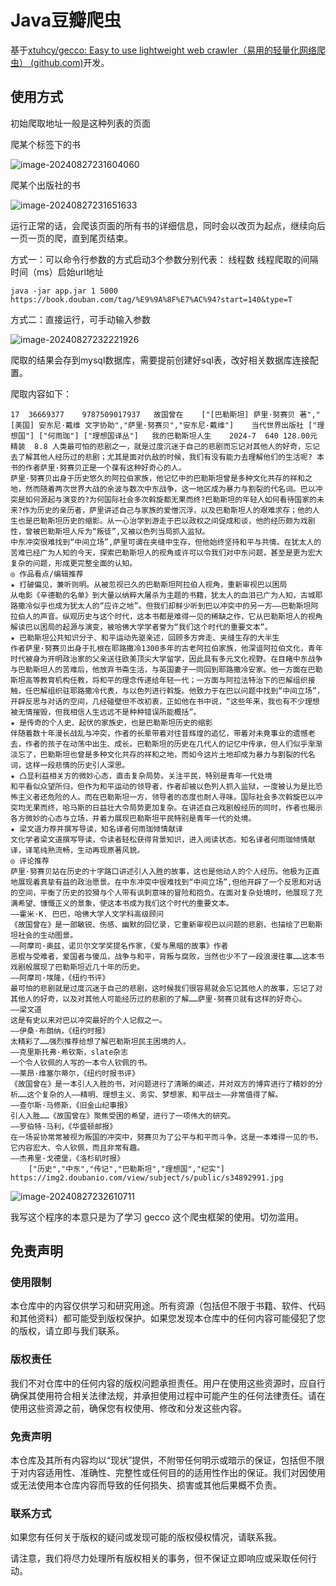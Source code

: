 # Java豆瓣爬虫

基于[xtuhcy/gecco: Easy to use lightweight web crawler（易用的轻量化网络爬虫） (github.com)](https://github.com/xtuhcy/gecco)开发。



## 使用方式

初始爬取地址一般是这种列表的页面

爬某个标签下的书

![image-20240827231604060](https://gitee.com/ruayou/pictures/raw/main/images/202408272316161.png)

爬某个出版社的书

![image-20240827231651633](https://gitee.com/ruayou/pictures/raw/main/images/202408272316691.png)

运行正常的话，会爬该页面的所有书的详细信息，同时会以改页为起点，继续向后一页一页的爬，直到尾页结束。



方式一：可以命令行参数的方式启动3个参数分别代表： 线程数 线程爬取的间隔时间（ms）启始url地址

````
java -jar app.jar 1 5000 https://book.douban.com/tag/%E9%9A%8F%E7%AC%94?start=140&type=T
````

方式二：直接运行，可手动输入参数

![image-20240827232221926](https://gitee.com/ruayou/pictures/raw/main/images/202408272322954.png)



爬取的结果会存到mysql数据库，需要提前创建好sql表，改好相关数据库连接配置。

爬取内容如下：

```
17	36669377	9787509017937	故国曾在	["[巴勒斯坦] 萨里·努赛贝 著","[美国] 安东尼·戴维 文字协助","萨里·努赛贝","安东尼·戴维"]	当代世界出版社	["理想国"]	["何雨珈"]	["理想国译丛"]	我的巴勒斯坦人生	2024-7	640	128.00元	精装	8.8	人类最可怕的悲剧之一，就是过度沉迷于自己的悲剧而忘记对其他人的好奇，忘记去了解其他人经历过的悲剧；尤其是面对仇敌的时候，我们有没有能力去理解他们的生活呢? 本书的作者萨里·努赛贝正是一个葆有这种好奇心的人。
萨里·努赛贝出身于历史悠久的阿拉伯家族，他记忆中的巴勒斯坦曾是多种文化共存的祥和之地，然而随着两次世界大战的余波与数次中东战争，这一地区成为暴力与割裂的代名词。巴以冲突是如何源起与演变的?为何国际社会多次斡旋都无果而终?巴勒斯坦的年轻人如何看待国家的未来?作为历史的亲历者，萨里讲述自己与家族的爱憎沉浮，以及巴勒斯坦人的艰难求存；他的人生也是巴勒斯坦历史的缩影。从一心治学到游走于巴以政权之间促成和谈，他的经历颇为戏剧性，曾被巴勒斯坦人斥为“叛徒”,又被以色列当局抓入监狱。
中东冲突很难找到“中间立场”,萨里可谓在夹缝中生存，但他始终坚持和平与共情。在犹太人的苦难已经广为人知的今天，探索巴勒斯坦人的视角或许可以令我们对中东问题，甚至是更为宏大复杂的问题，形成更完整全面的认知。
◎ 作品看点/编辑推荐
★ 打破偏见，兼听则明。从被忽视已久的巴勒斯坦阿拉伯人视角，重新审视巴以困局
从电影《辛德勒的名单》到大量以纳粹大屠杀为主题的书籍，犹太人的血泪已广为人知，古城耶路撒冷似乎也成为犹太人的“应许之地”。但我们却鲜少听到巴以冲突中的另一方——巴勒斯坦阿拉伯人的声音。纵观历史与这个时代，这本书都是难得一见的稀缺之作，它从巴勒斯坦人的视角解读巴以困局的起源与演变，被哈佛大学学者誉为“我们这个时代的重要文本”。
★ 巴勒斯坦公共知识分子、和平运动先驱亲述，回顾多方奔走、夹缝生存的大半生
作者萨里·努赛贝出身于扎根在耶路撒冷1300多年的古老阿拉伯家族，他深谙阿拉伯文化，青年时代被身为开明政治家的父亲送往欧美顶尖大学留学，因此具有多元文化视野。在目睹中东战争与巴勒斯坦人的苦难后，他放弃书斋生活，与英国妻子一同回到耶路撒冷安家。他一方面在巴勒斯坦高等教育机构任教，将和平的理念传递给年轻一代；一方面与阿拉法特治下的巴解组织接触，任巴解组织驻耶路撒冷代表，与以色列进行斡旋。他致力于在巴以问题中找到“中间立场”，开辟反思与对话的空间，几经碰壁但不改初衷，正如他在书中说，“这些年来，我也有不少理想被无情摧毁，但我相信人生远远不是种种错误所能概括”。
★ 是传奇的个人史、起伏的家族史，也是巴勒斯坦历史的缩影
伴随着数十年漫长战乱与冲突，作者的长辈带着对往昔辉煌的追忆，带着对未竟事业的遗憾老去，作者的孩子在动荡中出生、成长。巴勒斯坦的历史在几代人的记忆中传承，但人们似乎渐渐淡忘了，巴勒斯坦也曾是多种文化共存的祥和之地，而如今这片土地却成为暴力与割裂的代名词，这样一段悲情的历史引人深思。
★ 凸显利益相关方的微妙心态，直击复杂局势。关注平民，特别是青年一代处境
和平看似众望所归，但作为和平运动的领导者，作者却被以色列人抓入监狱，一度被认为是比恐怖主义者还危险的人。而在巴勒斯坦一方，领导者的态度也耐人寻味。国际社会多次斡旋巴以冲突均无果而终，哈马斯的日益壮大令局势更加复杂。在讲述自己戏剧般经历的同时，作者也揭示各方微妙的心态与立场，并着力展现巴勒斯坦平民特别是青年一代的处境。
★ 梁文道力荐并撰写导读，知名译者何雨珈倾情献译
文化学者梁文道撰写导读，令读者轻松获得背景知识，进入阅读状态。知名译者何雨珈倾情献译，译笔纯熟流畅，生动再现原著风貌。
◎ 评论推荐
萨里·努赛贝站在历史的十字路口讲述引人入胜的故事，这也是他动人的个人经历。他极为正直地展现着真挚有益的政治愿景。在中东冲突中很难找到“中间立场”,但他开辟了一个反思和对话的空间，平衡了历史的狡猾与个人带有讽刺意味的冒险和抱负。在面对复杂处境时，他展现了充满希望、慷慨正义的景象，使这本书成为我们这个时代的重要文本。
——霍米·K. 巴巴，哈佛大学人文学科高级顾问
《故国曾在》是一部敏锐、伤感、幽默的回忆录，它重新审视巴以问题的悲剧，也描绘了巴勒斯坦社会的生动图景。
——阿摩司·奥兹，诺贝尔文学奖提名作家，《爱与黑暗的故事》作者
恶棍与受难者，爱国者与傻瓜，战争与和平，背叛与腐败，当然也少不了一段浪漫往事……这本书戏剧般展现了巴勒斯坦近几十年的历史。
——阿摩司·埃隆，《纽约书评》
最可怕的悲剧就是过度沉迷于自己的悲剧，这时候我们很容易就会忘记其他人的故事，忘记了对其他人的好奇，以及对其他人可能经历过的悲剧的了解……萨里·努赛贝就有这样的好奇心。
——梁文道
这是有史以来对巴以冲突最好的个人记叙之一。
——伊桑·布朗纳，《纽约时报》
太精彩了……强烈推荐给想了解巴勒斯坦民主困境的人。
——克里斯托弗·希钦斯，slate杂志
一个令人钦佩的人写的一本令人钦佩的书。
——莱昂·维塞尔蒂尔，《纽约时报书评》
《故国曾在》是一本引人入胜的书，对问题进行了清晰的阐述，并对双方的博弈进行了精妙的分析……这个复杂的人——精明、理想主义、务实、梦想家、和平战士——非常值得了解。
——查尔斯·马修斯，《旧金山纪事报》
引人入胜……《故国曾在》聚焦受困的希望，进行了一项伟大的研究。
——罗伯特·马利，《华盛顿邮报》
在一场妥协常常被视为叛国的冲突中，努赛贝为了公平与和平而斗争。这是一本难得一见的书，它内容宏大、令人钦佩，而且非常有趣。
——杰弗里·戈德堡，《洛杉矶时报》
	["历史","中东","传记","巴勒斯坦","理想国","纪实"]	https://img2.doubanio.com/view/subject/s/public/s34892991.jpg
```

![image-20240827232610711](https://gitee.com/ruayou/pictures/raw/main/images/202408272327806.png)



我写这个程序的本意只是为了学习 gecco 这个爬虫框架的使用。切勿滥用。

## 免责声明

### 使用限制

本仓库中的内容仅供学习和研究用途。所有资源（包括但不限于书籍、软件、代码和其他资料）都可能受到版权保护。如果您发现本仓库中的任何内容可能侵犯了您的版权，请立即与我们联系。

### 版权责任

我们不对仓库中的任何内容的版权问题承担责任。用户在使用这些资源时，应自行确保其使用符合相关法律法规，并承担使用过程中可能产生的任何法律责任。请在使用这些资源之前，确保您有权使用、修改和分发这些内容。

### 免责声明

本仓库及其所有内容均以“现状”提供，不附带任何明示或暗示的保证，包括但不限于对内容适用性、准确性、完整性或任何目的的适用性作出的保证。我们对因使用或无法使用本仓库内容而导致的任何损失、损害或其他后果概不负责。

### 联系方式

如果您有任何关于版权的疑问或发现可能的版权侵权情况，请联系我。

请注意，我们将尽力处理所有版权相关的事务，但不保证立即响应或采取任何行动。
